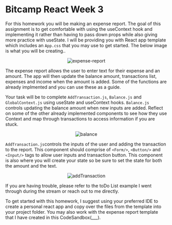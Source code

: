 # Bitcamp React Week 3
For this homework you will be making an expense report. The goal of this assignment is to get comfortable with using the useContext hook and implementing it rather than having to pass down props while also giving more practice with useState. I will be providing you with React app template which includes an `App.css` that you may use to get started. The below image is what you will be creating..

<p align="center">
  <img align="center" src="https://github.com/cpaluch/Bitcamp-React/week3/expense-report-picture.png" alt="expense-report"/>
</p>

The expense report allows the user to enter text for their expense and an amount. The app will then update the balance amount, transactions list, expenses and income when the amount is added. Some of the functions are already implmented and you can use these as a guide. 

Your task will be to complete `AddTransaction.js`, `Balance.js` and `GlobalContext.js` using useState and useContext hooks. 
`Balance.js` controls updating the balance amount when new inputs are added. Reflect on some of the other already implemented components to see how they use Context and map through transactions to access information if you are stuck. 

<p align="center">
  <img align="center" src="https://github.com/cpaluch/Bitcamp-React/week3/balance-image.png" alt="balance"/>
</p>

`AddTransaction.js`controls the inputs of the user and adding the transaction to the report. This component should comprise of `<Form/>`, `<Button/>` and `<Input/>` tags to allow user inputs and transaction button. This component is also where you will create your state so be sure to set the state for both the amount and the text. 

<p align="center">
  <img align="center" src="https://github.com/cpaluch/Bitcamp-React/week3/add-transaction.png" alt="addTransaction"/>
</p>

If you are having trouble, please refer to the toDo List example I went through during the stream or reach out to me directly. 

To get started with this homework, I suggest using your preferred IDE to create a personal react app and copy over the files from the template into your project folder. You may also work with the expense report template that I have created in this CodeSandbox(___).
